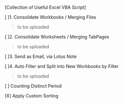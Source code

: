 [Collection of Useful Excel VBA Script]

[ ]1. Consolidate Workbooks / Merging Files
>to be uploaded

[ ]2. Consolidate Worksheets / Merging TabPages 
>to be uploaded

[ ]3. Send as Email, via Lotus Note

[ ]4. Auto Filter and Split into New Workbooks by Filter 
>to be uploaded

[ ] Counting Distinct Period

[X] Apply Custom Sorting
